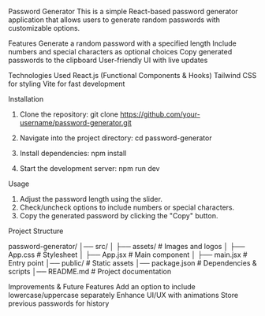 Password Generator
This is a simple React-based password generator application that allows users to generate random passwords with customizable options.

Features
Generate a random password with a specified length
Include numbers and special characters as optional choices
Copy generated passwords to the clipboard
User-friendly UI with live updates

Technologies Used
React.js (Functional Components & Hooks)
Tailwind CSS for styling
Vite for fast development

Installation

1. Clone the repository:
   git clone https://github.com/your-username/password-generator.git

2. Navigate into the project directory:
   cd password-generator

3. Install dependencies:
   npm install

4. Start the development server:
   npm run dev

Usage

1.  Adjust the password length using the slider.
2.  Check/uncheck options to include numbers or special characters.
3.  Copy the generated password by clicking the "Copy" button.

Project Structure

password-generator/
│── src/
│ ├── assets/ # Images and logos
│ ├── App.css # Stylesheet
│ ├── App.jsx # Main component
│ ├── main.jsx # Entry point
│── public/ # Static assets
│── package.json # Dependencies & scripts
│── README.md # Project documentation

Improvements & Future Features
Add an option to include lowercase/uppercase separately
Enhance UI/UX with animations
Store previous passwords for history
